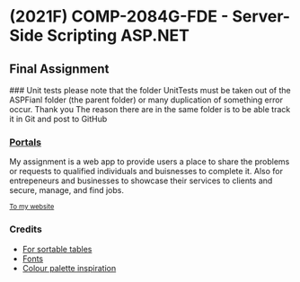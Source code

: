 <h1>(2021F) COMP-2084G-FDE - Server-Side Scripting ASP.NET</h1>
<h2>Final Assignment</h2>
### Unit tests
please note that the folder UnitTests must be taken out of the ASPFianl folder (the parent folder) or many duplication of something error occur. Thank you   
The reason there are in the same folder is to be able track it in Git and post to GitHub
<h3><a href="https://aspfinal-portals.azurewebsites.net">Portals</a></h3>
<p>My assignment is a web app to provide users a place to share the problems or requests to qualified individuals and buisnesses to complete it. Also for entrepeneurs and businesses to showcase their services to clients and secure, manage, and find jobs.</p>
<a href="https://aspfinal-portals.azurewebsites.net"><small>To my website</small></a>
<h3>Credits</h3>
<ul>
<li><a href="">For sortable tables<a/>
<li><a href="https://fonts.google.com/">Fonts</a></li>
<li><a href="https://coolors.co/">Colour palette inspiration</a></li>
</ul>
